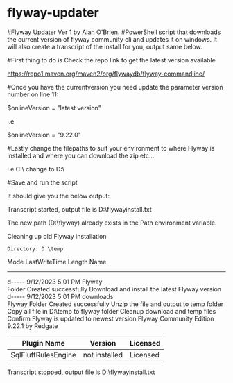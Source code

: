# flyway-updater
#Flyway Updater Ver 1 by Alan O'Brien.
#PowerShell script that downloads the current version of flyway community cli and updates it on windows. It will also create a transcript of the install for you, output same below.

#First thing to do is Check the repo link to get the latest version available

https://repo1.maven.org/maven2/org/flywaydb/flyway-commandline/

#Once you have the currentversion you need update the parameter version number on line 11: 

$onlineVersion = "latest version"

i.e

$onlineVersion = "9.22.0"

#Lastly change the filepaths to suit your environment to where Flyway is installed and where you can download the zip etc...

i.e C:\ change to D:\

#Save and run the script

It should give you the below output:

Transcript started, output file is D:\flywayinstall.txt

The new path (D:\flyway) already exists in the Path environment variable.

Cleaning up old Flyway installation


    Directory: D:\temp


Mode                LastWriteTime         Length Name                          
----                -------------         ------ ----                          
d-----        9/12/2023   5:01 PM                Flyway                        
Folder Created successfully
Download and install the latest Flyway version
d-----        9/12/2023   5:01 PM                downloads                     
Flyway Folder Created successfully
Unzip the file and output to temp folder
Copy all file in D:\temp to flyway folder
Cleanup download and temp files
Confirm Flyway is updated to newest version
Flyway Community Edition 9.22.1 by Redgate

Plugin Name           | Version         | Licensed
--------------------- | --------------- | --------
SqlFluffRulesEngine   | not installed   | Licensed
Transcript stopped, output file is D:\flywayinstall.txt
